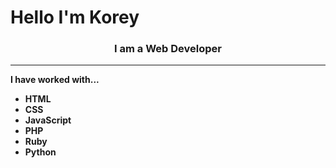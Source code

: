 # Hello I'm Korey
<h3 align="center"><b>
I am a Web Developer<b></h3>
<hr>
I have worked with...
<br>

* HTML
* CSS
* JavaScript
* PHP
* Ruby
* Python

